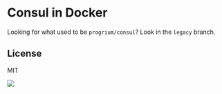 # Consul in Docker

Looking for what used to be `progrium/consul`? Look in the `legacy` branch.

## License

MIT

<img src="https://ga-beacon.appspot.com/UA-58928488-2/docker-consul/readme?pixel" />
